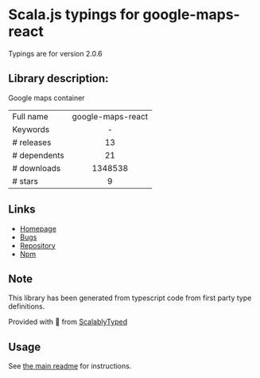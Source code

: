 
# Scala.js typings for google-maps-react

Typings are for version 2.0.6

## Library description:
Google maps container

|                    |                 |
| ------------------ | :-------------: |
| Full name          | google-maps-react |
| Keywords           | - |
| # releases         | 13 |
| # dependents       | 21 |
| # downloads        | 1348538 |
| # stars            | 9 |

## Links
- [Homepage](https://github.com/fullstackreact/google-maps-react#readme)
- [Bugs](https://github.com/fullstackreact/google-maps-react/issues)
- [Repository](https://github.com/fullstackreact/google-maps-react)
- [Npm](https://www.npmjs.com/package/google-maps-react)
    


## Note
This library has been generated from typescript code from first party type definitions.

Provided with :purple_heart: from [ScalablyTyped](https://github.com/oyvindberg/ScalablyTyped)

## Usage
See [the main readme](../../readme.md) for instructions.


